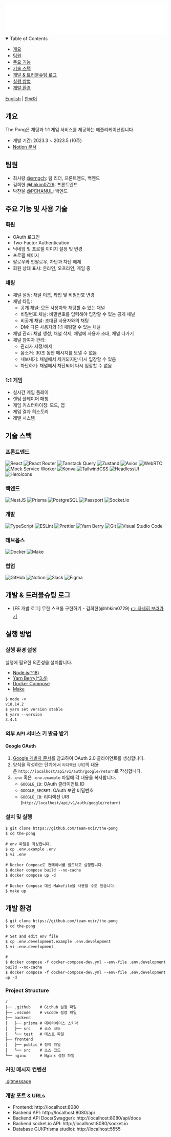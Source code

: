<div align="center">
  <img src="./readme-header.svg" alt="Header">
</div>

<details open>
  <summary>Table of Contents</summary>
  <ul>
    <li><a href="#%EA%B0%9C%EC%9A%94">개요</a></li>
    <li><a href="#%ED%8C%80%EC%9B%90">팀원</a></li>
    <li><a href="#%EC%A3%BC%EC%9A%94-%EA%B8%B0%EB%8A%A5-%EB%B0%8F-%EC%82%AC%EC%9A%A9-%EA%B8%B0%EC%88%A0">주요 기능</a></li>
    <li><a href="#%EA%B8%B0%EC%88%A0-%EC%8A%A4%ED%83%9D">기술 스택</a></li>
    <li><a href="#%EA%B0%9C%EB%B0%9C--%ED%8A%B8%EB%9F%AC%EB%B8%94%EC%8A%88%ED%8C%85-%EB%A1%9C%EA%B7%B8">개발 & 트러블슈팅 로그</a></li>
    <li><a href="#%EC%8B%A4%ED%96%89-%EB%B0%A9%EB%B2%95">실행 방법</a></li>
    <li><a href="#%EA%B0%9C%EB%B0%9C-%ED%99%98%EA%B2%BD">개발 환경</a></li>
  </ul>
</details>

[English](./README-en.md) | [한국어](./README.md)

## 개요

The Pong은 채팅과 1:1 게임 서비스를 제공하는 애플리케이션입니다.

- 개발 기간: 2023.3 ~ 2023.5 (10주)
- [Notion 문서](https://sarchoi42.notion.site/0ae56f9f11904eb68d6278f40a8d3cf5?v=5208282fc9504853ab15d475515b44ff)

## 팀원

- 최사랑 [@srngch](https://github.com/srngch): 팀 리더, 프론트엔드, 백엔드
- 김희현 [@hhkim0729](https://github.com/hhkim0729): 프론트엔드
- 박찬울 [@PCHANUL](https://github.com/PCHANUL): 백엔드

## 주요 기능 및 사용 기술

### 회원

- OAuth 로그인
- Two-Factor Authentication
- 닉네임 및 프로필 이미지 설정 및 변경
- 프로필 페이지
- 팔로우와 언팔로우, 차단과 차단 해제
- 회원 상태 표시: 온라인, 오프라인, 게임 중

### 채팅

- 채널 설정: 채널 이름, 타입 및 비밀번호 변경
- 채널 타입:
  - 공개 채널: 모든 사용자와 채팅할 수 있는 채널
  - 비밀번호 채널: 비밀번호를 입력해야 입장할 수 있는 공개 채널
  - 비공개 채널: 초대된 사용자와의 채팅
  - DM: 다른 사용자와 1:1 채팅할 수 있는 채널
- 채널 관리: 채널 생성, 채널 삭제, 채널에 사용자 초대, 채널 나가기
- 채널 참여자 관리:
  - 관리자 지정/해제
  - 음소거: 30초 동안 메시지를 보낼 수 없음
  - 내보내기: 채널에서 제거되지만 다시 입장할 수 있음
  - 차단하기: 채널에서 차단되어 다시 입장할 수 없음

### 1:1 게임

- 실시간 게임 플레이
- 랜덤 플레이어 매칭
- 게임 커스터마이징: 모드, 맵
- 게임 결과 히스토리
- 레벨 시스템

## 기술 스택

### 프론트엔드

![React](https://img.shields.io/badge/react-%2320232a.svg?style=for-the-badge&logo=react&logoColor=%2361DAFB)
![React Router](https://img.shields.io/badge/React_Router-CA4245?style=for-the-badge&logo=react-router&logoColor=white)
![Tanstack Query](https://img.shields.io/badge/-Tanstack%20Query-FF4154?style=for-the-badge&logo=react%20query&logoColor=white)
![Zustand](https://img.shields.io/badge/Zustand-433e38?style=for-the-badge&logo=zustand&logoColor=white)
![Axios](https://img.shields.io/badge/axios-5A29E4?style=for-the-badge&logo=axios&logoColor=white)
![WebRTC](https://img.shields.io/badge/webrtc-333333?style=for-the-badge&logo=webrtc&logoColor=white)
![Mock Service Worker](https://img.shields.io/badge/Mock_Service_Worker-ff6933?style=for-the-badge&logoColor=white)
![Konva](https://img.shields.io/badge/konva-0D83CD?style=for-the-badge&logo=konva&logoColor=white)
![TailwindCSS](https://img.shields.io/badge/tailwindcss-%2338B2AC.svg?style=for-the-badge&logo=tailwind-css&logoColor=white)
![HeadlessUI](https://img.shields.io/badge/headlessui-66E3FF?style=for-the-badge&logo=headlessui&logoColor=white)
![Heroicons](https://img.shields.io/badge/Heroicons-8B5CF6?style=for-the-badge&logoColor=white)

### 백엔드

![NestJS](https://img.shields.io/badge/nestjs-%23E0234E.svg?style=for-the-badge&logo=nestjs&logoColor=white)
![Prisma](https://img.shields.io/badge/Prisma-3982CE?style=for-the-badge&logo=Prisma&logoColor=white)
![PostgreSQL](https://img.shields.io/badge/postgreSQL-%23316192.svg?style=for-the-badge&logo=postgresql&logoColor=white)
![Passport](https://img.shields.io/badge/passport-34E27A?style=for-the-badge&logo=passport&logoColor=white)
![Socket.io](https://img.shields.io/badge/Socket.io-black?style=for-the-badge&logo=socket.io&badgeColor=010101)

### 개발

![TypeScript](https://img.shields.io/badge/typescript-%23007ACC.svg?style=for-the-badge&logo=typescript&logoColor=white)
![ESLint](https://img.shields.io/badge/ESLint-4B3263?style=for-the-badge&logo=eslint&logoColor=white)
![Prettier](https://img.shields.io/badge/Prettier-F7B93E?style=for-the-badge&logo=prettier&logoColor=white)
![Yarn Berry](https://img.shields.io/badge/yarn_berry-%232C8EBB.svg?style=for-the-badge&logo=yarn&logoColor=white)
![Git](https://img.shields.io/badge/git-F05032?style=for-the-badge&logo=git&logoColor=white)
![Visual Studio Code](https://img.shields.io/badge/Visual%20Studio%20Code-0078d7.svg?style=for-the-badge&logo=visual-studio-code&logoColor=white)

### 데브옵스

![Docker](https://img.shields.io/badge/docker-%230db7ed.svg?style=for-the-badge&logo=docker&logoColor=white)
![Make](https://img.shields.io/badge/Make-000000?style=for-the-badge&logo=make&logoColor=white)

### 협업

![GitHub](https://img.shields.io/badge/github-%23121011.svg?style=for-the-badge&logo=github&logoColor=white)
![Notion](https://img.shields.io/badge/Notion-FFFFFF.svg?style=for-the-badge&logo=notion&logoColor=black)
![Slack](https://img.shields.io/badge/Slack-4A154B?style=for-the-badge&logo=slack&logoColor=white)
![Figma](https://img.shields.io/badge/figma-%23F24E1E.svg?style=for-the-badge&logo=figma&logoColor=white)

## 개발 & 트러블슈팅 로그

- [FE 개발 로그] 무한 스크롤 구현하기 - 김희현(@hhkim0729) [👉 자세히 보러가기](https://github.com/team-noir/the-pong/wiki/%EB%AC%B4%ED%95%9C-%EC%8A%A4%ED%81%AC%EB%A1%A4-%EA%B5%AC%ED%98%84%ED%95%98%EA%B8%B0)

## 실행 방법

### 실행 환경 설정

실행에 필요한 의존성을 설치합니다.

- [Node.js(^18)](https://nodejs.org/)
- [Yarn Berry(^3.4)](https://yarnpkg.com/getting-started/install)
- [Docker Compose](https://docs.docker.com/compose/install/)
- [Make](https://www.gnu.org/software/make/)

```shell
$ node -v
v18.14.2
$ yarn set version stable
$ yarn --version
3.4.1
```

### 외부 API 서비스 키 발급 받기

#### Google OAuth

1. [Google 개발자 문서](https://developers.google.com/identity/protocols/oauth2/web-server?hl=ko#creatingcred)를 참고하여 OAuth 2.0 클라이언트를 생성합니다.
2. 양식을 작성하는 단계에서 `리디렉션 URI`의 내용은 `http://localhost/api/v1/auth/google/return`로 작성합니다.
3. `.env` 혹은 `.env.example` 파일에 각 내용을 복사합니다.
   - `GOOGLE_ID`: OAuth 클라이언트 ID
   - `GOOGLE_SECRET`: OAuth 보안 비밀번호
   - `GOOGLE_CB`: 리디렉션 URI (`http://localhost/api/v1/auth/google/return`)

### 설치 및 실행

```shell
$ git clone https://github.com/team-noir/the-pong
$ cd the-pong

# env 파일을 작성합니다.
$ cp .env.example .env
$ vi .env

# Docker Compose로 컨테이너를 빌드하고 실행합니다.
$ docker compose build --no-cache
$ docker compose up -d

# Docker Compose 대신 Makefile을 사용할 수도 있습니다.
$ make up
```

## 개발 환경

```shell
$ git clone https://github.com/team-noir/the-pong
$ cd the-pong

# Set and edit env file
$ cp .env.development.example .env.development
$ vi .env.development

#
$ docker compose -f docker-compose-dev.yml --env-file .env.development build --no-cache
$ docker compose -f docker-compose-dev.yml --env-file .env.development up -d
```

### Project Structure

```shell
/
├── .github    # Github 설정 파일
├── .vscode    # vscode 설정 파일
├── backend
│   ├── prisma # 데이터베이스 스키마
│   ├── src    # 소스 코드
│   └── test   # 테스트 파일
├── frontend
│   ├── public # 정적 파일
│   └── src    # 소스 코드
└── nginx      # Nginx 설정 파일
```

### 커밋 메시지 컨벤션

[.gitmessage](.gitmessage.txt)

### 개발 포트 & URLs

- Frontend: http://localhost:8080
- Backend API: http://localhost:8080/api
- Backend API Docs(Swagger): http://localhost:8080/api/docs
- Backend socket.io API: http://localhost:8080/socket.io
- Database GUI(Prisma studio): http://localhost:5555
